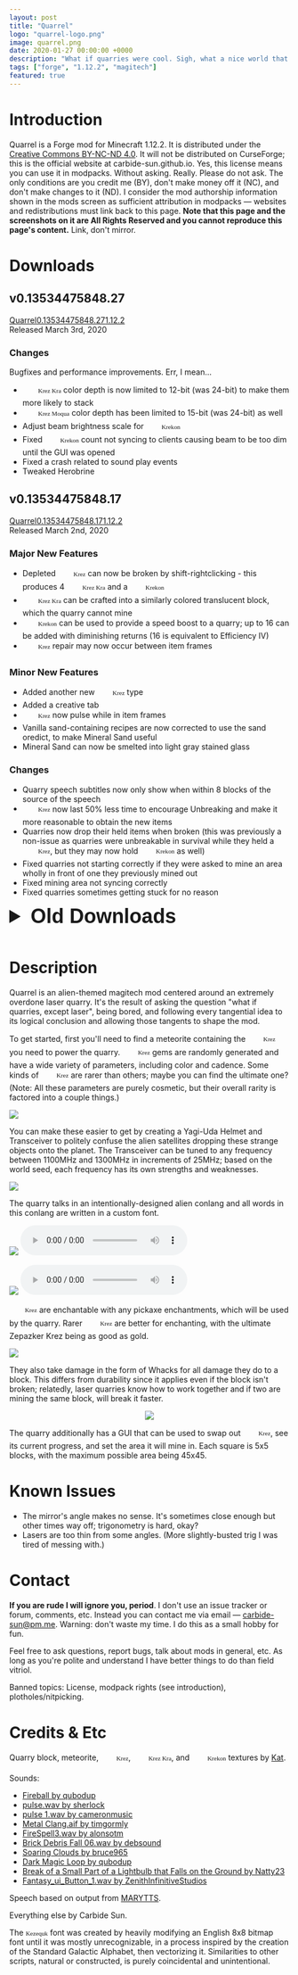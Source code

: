 ```yaml
---
layout: post
title: "Quarrel"
logo: "quarrel-logo.png"
image: quarrel.png
date: 2020-01-27 00:00:00 +0000
description: "What if quarries were cool. Sigh, what a nice world that would be. ...Hm, wait. There's no reason quarries couldn't be cool, is there?"
tags: ["forge", "1.12.2", "magitech"]
featured: true
---
```


<style>
span[k] {
	display: inline;
	font-family: 'Kezequk', serif;
	font-size: .8em;
}
span[k][krez]:after { content: "Krez"; }
span[k][krez-kra]:after { content: "Krez Kra"; }
span[k][krez-moqua]:after { content: "Krez Moqua"; }
span[k][krekon]:after { content: "Krekon"; }
span[k][kezequk]:after { content: "Kezequk"; }

span[k]:before { display: inline-block; margin-right: 4px; background-size: 24px 24px; width: 24px; height: 24px; vertical-align: middle; }
span[k][krez]:before { content: "";  background-image: url("{{site.baseurl}}/img/quarrel-krez-pic.png"); }
span[k][krez-kra]:before { content: ""; background-image: url("{{site.baseurl}}/img/quarrel-krez-kra-pic.png"); }
span[k][krez-moqua]:before { content: ""; background-image: url("{{site.baseurl}}/img/quarrel-krez-moqua-pic.png"); }
span[k][krekon]:before { content: ""; background-image: url("{{site.baseurl}}/img/quarrel-krekon-pic.png"); }
</style>

# Introduction
Quarrel is a Forge mod for Minecraft 1.12.2. It is distributed under the
[Creative Commons BY-NC-ND 4.0](https://creativecommons.org/licenses/by-nc-nd/4.0/).
It will not be distributed on CurseForge; this is the official website at
carbide-sun.github.io. Yes, this license means you can use it in modpacks.
Without asking. Really. Please do not ask. The only conditions are you credit
me (BY), don't make money off it (NC), and don't make changes to it (ND). I
consider the mod authorship information shown in the mods screen as sufficient
attribution in modpacks — websites and redistributions must link back to this
page. **Note that this page and the screenshots on it are All Rights Reserved
and you cannot reproduce this page's content.** Link, don't mirror.

# Downloads

## v0.13534475848.27
<a href="{{site.baseurl}}/dl/Quarrel-0.13534475848.27.jar" title="Download Quarrel Beta v0.13534475848.27 for Forge on Minecraft 1.12.2" class="download forge beta"><span class="title">Quarrel</span><span class="version">0.13534475848.27</span><span class="mcversion">1.12.2</span></a>  
Released <span class="time" data-timestamp="1583258400">March 3rd, 2020</span>

### Changes
Bugfixes and performance improvements. Err, I mean...

- <span k krez-kra></span> color depth is now limited to 12-bit (was 24-bit) to make them more likely to stack
- <span k krez-moqua></span> color depth has been limited to 15-bit (was 24-bit) as well
- Adjust beam brightness scale for <span k krekon></span>
- Fixed <span k krekon></span> count not syncing to clients causing beam to be too dim until the GUI was opened
- Fixed a crash related to sound play events
- Tweaked Herobrine

## v0.13534475848.17
<a href="{{site.baseurl}}/dl/Quarrel-0.13534475848.17.jar" title="Download Quarrel Beta v0.13534475848.17 for Forge on Minecraft 1.12.2" class="download forge beta old"><span class="title">Quarrel</span><span class="version">0.13534475848.17</span><span class="mcversion">1.12.2</span></a>  
Released <span class="time" data-timestamp="1583172000">March 2nd, 2020</span>

### Major New Features

- Depleted <span k krez></span> can now be broken by shift-rightclicking - this produces 4 <span k krez-kra></span> and a <span k krekon></span>
- <span k krez-kra></span> can be crafted into a similarly colored translucent block, which the quarry cannot mine
- <span k krekon></span> can be used to provide a speed boost to a quarry; up to 16 can be added with diminishing returns (16 is equivalent to Efficiency IV)
- <span k krez></span> repair may now occur between item frames

### Minor New Features

- Added another new <span k krez></span> type
- Added a creative tab
- <span k krez></span> now pulse while in item frames
- Vanilla sand-containing recipes are now corrected to use the sand oredict, to make Mineral Sand useful
- Mineral Sand can now be smelted into light gray stained glass

### Changes

- Quarry speech subtitles now only show when within 8 blocks of the source of the speech
- <span k krez></span> now last 50% less time to encourage Unbreaking and make it more reasonable to obtain the new items
- Quarries now drop their held items when broken (this was previously a non-issue as quarries were unbreakable in survival while they held a <span k krez></span>, but they may now hold <span k krekon></span> as well)
- Fixed quarries not starting correctly if they were asked to mine an area wholly in front of one they previously mined out
- Fixed mining area not syncing correctly
- Fixed quarries sometimes getting stuck for no reason

<details markdown="1">
<summary style="font-family:'Livvic',sans-serif;font-size:36px;font-weight:bold;margin-bottom:15px">Old Downloads</summary>
## v0.13534475848.10
<a href="{{site.baseurl}}/dl/Quarrel-0.13534475848.10.jar" title="Download Quarrel Alpha v0.13534475848.10 for Forge on Minecraft 1.12.2" class="download forge alpha old"><span class="title">Quarrel</span><span class="version">0.13534475848.10</span><span class="mcversion">1.12.2</span></a>  
Released <span class="time" data-timestamp="1582999200">February 29th, 2020</span>

### Major New Features

- Quarries now turn lava into obsidian or cobblestone
- Quarries can now insert directly into IItemHandler pipes such as Thermal Dynamics itemducts
- Quarries can now insert directly into IItemTransactor pipes such as BuildCraft transport pipes
- Quarries will stop and complain every 30 seconds if they are outputting into a tile and it stops accepting output

### Fixes

- <span k krez></span> shift clicking now works correctly
- Fixed activation/deactivation sounds being way too loud

## v0.13534475848.0
<a href="{{site.baseurl}}/dl/Quarrel-0.13534475848.0.jar" title="Download Quarrel Alpha v0.13534475848.0 for Forge on Minecraft 1.12.2" class="download forge alpha old"><span class="title">Quarrel</span><span class="version">0.13534475848.0</span><span class="mcversion">1.12.2</span></a>  
Released <span class="time" data-timestamp="1582912800">February 28th, 2020</span>

### Major New Features

- <span k krez></span> may now be repaired by dropping two of them on the ground at different heights; the one higher up will transfer its durability to the lower one, with speed dependent on height difference
- <span k krez></span> no longer despawn when on the ground
- Quarries now evaporate water into Mineral Sand to prevent flooding
- Added Herobrine

### Minor New Features

- Added new <span k krez></span> types
- Added config option to adjust meteor rarity

### Fixes

- Made meteors rarer when not holding an active Transceiver
- Quarry speech now belongs to the "Voice/Speech" sound category
- Fixed various effects not working in multiplayer
- Fixed quarries deactivating before they finished "downloading" items
- Fixed meteor spawns flying into unloaded chunks
- Meteors may no longer fall in non-"surface" worlds
- <span k krez></span> may no longer be enchanted with Mending (it did nothing)
- Mirror rendering has been tweaked slightly

## v0.13531843206.3
<a href="{{site.baseurl}}/dl/Quarrel-0.13531843206.3.jar" title="Download Quarrel Alpha v0.13531843206.3 for Forge on Minecraft 1.12.2" class="download forge alpha old"><span class="title">Quarrel</span><span class="version">0.13531843206.3</span><span class="mcversion">1.12.2</span></a>  
Released <span class="time" data-timestamp="1580666400">February 2nd, 2020</span>

### Major New Features

- Initial public release
</details>

# Description
Quarrel is an alien-themed magitech mod centered around an extremely overdone
laser quarry. It's the result of asking the question "what if quarries, except
laser", being bored, and following every tangential idea to its logical
conclusion and allowing those tangents to shape the mod.

To get started, first you'll need to find a meteorite containing the <span k krez></span>
you need to power the quarry. <span k krez></span> gems are randomly
generated and have a wide variety of parameters, including color and cadence. Some
kinds of <span k krez></span> are rarer than others; maybe you can
find the ultimate one? (Note: All these parameters are purely cosmetic, but their
overall rarity is factored into a couple things.)

![]({{site.baseurl}}/img/quarrel-krez.png)

You can make these easier to get by creating a Yagi-Uda Helmet and Transceiver
to politely confuse the alien satellites dropping these strange objects onto the
planet. The Transceiver can be tuned to any frequency between 1100MHz and 1300MHz
in increments of 25MHz; based on the world seed, each frequency has its own
strengths and weaknesses.

![]({{site.baseurl}}/img/quarrel-uda.png)

The quarry talks in an intentionally-designed alien conlang and all words in
this conlang are written in a custom font.

![]({{site.baseurl}}/img/quarrel-speaking-1.png) <audio src="{{site.baseurl}}/audio/quarrel-ready.mp3" controls></audio>

![]({{site.baseurl}}/img/quarrel-speaking-2.png) <audio src="{{site.baseurl}}/audio/quarrel-nogem.mp3" controls></audio>

<span k krez></span> are enchantable with any pickaxe enchantments,
which will be used by the quarry. Rarer <span k krez></span>
are better for enchanting, with the ultimate <span class="kezequk">Zepazker Krez</span>
being as good as gold.

![]({{site.baseurl}}/img/quarrel-enchanting.png)

They also take damage in the form of Whacks for all damage they do to a block.
This differs from durability since it applies even if the block isn't broken;
relatedly, laser quarries know how to work together and if two are mining the
same block, will break it faster.

<center>
<img src="{{site.baseurl}}/img/quarrel-interface.png">
</center>

The quarry additionally has a GUI that can be used to swap out <span k krez></span>,
see its current progress, and set the area it will mine in. Each square
is 5x5 blocks, with the maximum possible area being 45x45.

# Known Issues

* The mirror's angle makes no sense. It's sometimes close enough but other times
  way off; trigonometry is hard, okay?
* Lasers are too thin from some angles. (More slightly-busted trig I was tired
  of messing with.)

# Contact

**If you are rude I will ignore you, period**. I don't use an issue tracker or
forum, comments, etc. Instead you can contact me via email — [carbide-sun@pm.me](mailto:carbide-sun@pm.me).
Warning: don't waste my time. I do this as a small hobby for fun.

Feel free to ask questions, report bugs, talk about mods in general, etc. As
long as you're polite and understand I have better things to do than field
vitriol.

Banned topics: License, modpack rights (see introduction), plotholes/nitpicking.

# Credits & Etc

Quarry block, meteorite, <span k krez></span>, <span k krez-kra></span>, and <span k krekon></span> textures by [Kat](https://kat.blue).

Sounds:
* [Fireball by qubodup](https://freesound.org/people/qubodup/sounds/442827/)
* [pulse.wav by sherlock](https://freesound.org/people/sherlock/sounds/22664/)
* [pulse 1.wav by cameronmusic](https://freesound.org/people/cameronmusic/sounds/138421/)
* [Metal Clang.aif by timgormly](https://freesound.org/people/timgormly/sounds/170959/)
* [FireSpell3.wav by alonsotm](https://freesound.org/people/alonsotm/sounds/396500/)
* [Brick Debris Fall 06.wav by debsound](https://freesound.org/people/debsound/sounds/437602/)
* [Soaring Clouds by bruce965](https://freesound.org/people/bruce965/sounds/464108/)
* [Dark Magic Loop by qubodup](https://freesound.org/people/qubodup/sounds/442825/)
* [Break of a Small Part of a Lightbulb that Falls on the Ground by Natty23](https://freesound.org/people/Natty23/sounds/349246/)
* [Fantasy_ui_Button_1.wav by ZenithInfinitiveStudios](https://freesound.org/people/ZenithInfinitiveStudios/sounds/376747/)

Speech based on output from [MARYTTS](http://mary.dfki.de/).

Everything else by Carbide Sun.

The <span k kezequk></span> font was created by heavily modifying an English
8x8 bitmap font until it was mostly unrecognizable, in a process inspired by
the creation of the Standard Galactic Alphabet, then vectorizing it. Similarities
to other scripts, natural or constructed, is purely coincidental and unintentional.

